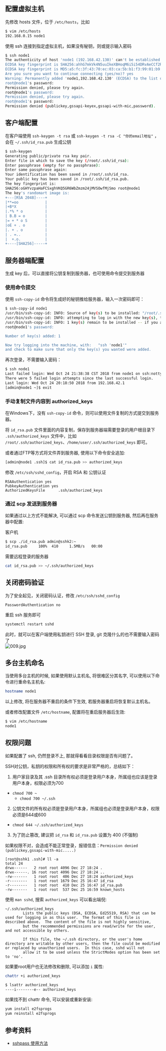 <a name="8d2950bc"></a>
## 配置虚拟主机

先修改 hosts 文件，位于 `/etc/hosts`，比如

```bash
$ vim /etc/hosts
192.168.0.15 node1
```

使用 ssh 连接到指定虚拟主机，如果没有秘钥，则或提示输入密码

```bash
$ ssh node1
The authenticity of host 'node1 (192.168.42.130)' can't be established.
ECDSA key fingerprint is SHA256:ahhG7mkVk4N5uuIkeXBHoqM6i5i54DRvAeCCf2RJxcM.
ECDSA key fingerprint is MD5:a5:fc:3f:43:70:ec:03:ca:5b:b1:f3:99:01:b9:8c:86.
Are you sure you want to continue connecting (yes/no)? yes
Warning: Permanently added 'node1,192.168.42.130' (ECDSA) to the list of known hosts.
root@node1's password:
Permission denied, please try again.
root@node1's password:
Permission denied, please try again.
root@node1's password:
Permission denied (publickey,gssapi-keyex,gssapi-with-mic,password).
```

<a name="f4f5ae5e"></a>
## 客户端配置

在客户端使用 `ssh-keygen -t rsa` 或 `ssh-keygen -t rsa -C "你的email地址"` ，会在 `~/.ssh/id_rsa.pub` 生成公钥

```bash
$ ssh-keygen
Generating public/private rsa key pair.
Enter file in which to save the key (/root/.ssh/id_rsa):
Enter passphrase (empty for no passphrase):
Enter same passphrase again:
Your identification has been saved in /root/.ssh/id_rsa.
Your public key has been saved in /root/.ssh/id_rsa.pub.
The key fingerprint is:
SHA256:oGHYvzpaHaFCSxghVKQ5GR6WbZmzm24jMVSOwfMjSmo root@node1
The key's randomart image is:
+---[RSA 2048]----+
|**=oo            |
|+B*X             |
|.*% * o          |
| B.B = o         |
|= + * o S        |
|oE + . o         |
|. + . o          |
| . =..           |
|  +.o.           |
+----[SHA256]-----+
```

<a name="3d90db05"></a>
## 服务器端配置

生成 key 后，可以直接将公钥复制到服务器，也可使用命令提交到服务器

<a name="fd796b54"></a>
### 使用命令提交

使用 `ssh-copy-id` 命令将生成好的秘钥推给服务器，输入一次密码即可：

```bash
$ ssh-copy-id node1
/usr/bin/ssh-copy-id: INFO: Source of key(s) to be installed: "/root/.ssh/id_rsa.pub"
/usr/bin/ssh-copy-id: INFO: attempting to log in with the new key(s), to filter out any that are already installed
/usr/bin/ssh-copy-id: INFO: 1 key(s) remain to be installed -- if you are prompted now it is to install the new keys
root@node1's password:

Number of key(s) added: 1

Now try logging into the machine, with:   "ssh 'node1'"
and check to make sure that only the key(s) you wanted were added.
```

再次登录，不需要输入密码：

```bash
$ ssh node1
Last failed login: Wed Oct 24 21:38:38 CST 2018 from node1 on ssh:notty
There were 5 failed login attempts since the last successful login.
Last login: Wed Oct 24 20:18:50 2018 from 192.168.42.1
[admin@node1 ~]$ exit
```

<a name="0861d7bd"></a>
### 手动复制文件内容到 authorized_keys

在Windows下，没有 `ssh-copy-id` 命令，则可以使用文件复制的方式提交到服务器。

将 `id_rsa.pub` 文件里面的内容复制，保存到服务器端需要登录的用户根目录下 `.ssh/authorized_keys` 文件中，比如 `/root/.ssh/authorized_keys`、`/home/user/.ssh/authorized_keys` 即可。

或者通过FTP等方式将文件弄到服务器, 使用以下命令安全追加:

```bash
[admin@node1 .ssh]$ cat id_rsa.pub >> authorized_keys
```

修改 `/etc/ssh/sshd_config`，开启 RSA 和 公钥认证

```
RSAAuthentication yes
PubkeyAuthentication yes
AuthorizedKeysFile      .ssh/authorized_keys
```

<a name="f66819c7"></a>
### 通过 scp 发送到服务器

如果通过以上方式不能解决, 可以通过 scp 命令发送公钥到服务器, 然后再在服务器中配置:

客户机

```bash
$ scp ./id_rsa.pub admin@sshk2:~
id_rsa.pub     100%  410     1.5MB/s   00:00
```

需要远程登录的服务器

```bash
cat id_rsa.pub >> ~/.ssh/authorized_keys
```

<a name="6282db8b"></a>
## 关闭密码验证

为了安全起见，关闭密码认证，修改 `/etc/ssh/sshd_config`

```
PasswordAuthentication no
```

重启 ssh 服务即可

```bash
systemctl restart sshd
```

此时，就可以在客户端使用私钥进行 SSH 登录, git 克隆什么的也不需要输入密码了<br />![009.jpg](https://cdn.nlark.com/yuque/0/2020/jpeg/2213540/1601199832413-2c7df862-23c2-4bd4-9ad1-4350a794839c.jpeg#align=left&display=inline&height=711&originHeight=711&originWidth=968&size=82427&status=done&style=none&width=968)

<a name="c7b3fcda"></a>
## 多台主机命名

当使用多台主机的时候, 如果使用默认主机名, 将很难区分其名字, 可以使用以下命令进行重命名主机名:

```bash
hostname node1
```

以上修改, 将在服务器不重启的条件下生效, 若服务器重启将恢复默认主机名。

或者修改配置文件 `/etc/hostname`, 配置将在重启服务器后生效:

```bash
$ vim /etc/hostname
node1
```

<a name="222e7ba9"></a>
## 权限问题

如果配置了 ssh, 仍然登录不上, 那就得看看目录权限是否有问题了。

SSH对公钥，私钥的权限和所有权的要求是非常严格的，总结如下：

1. 用户家目录及其 .ssh 目录所有权必须是登录用户本身，所属组也应该是登录用户本身，权限必须为700

- `chmod 700 ~`
   - `chmod 700 ~/.ssh`

2. 公钥文件的所有权必须是登录用户本身，所属组也必须是登录用户本身，权限必须是644或600

- `chmod 644 ~/.ssh/authorized_keys`

3. 为了防止篡改, 建议把 `id_rsa` 和 `id_rsa.pub` 设置为 400 (不强制)

如果权限不对，会造成不能正常登录，报错信息：`Permission denied (publickey,gssapi-with-mic.....)`

```
[root@sshk1 .ssh]# ll -a
total 24
drwx------   2 root root 4096 Dec 27 18:24 .
drwx------. 16 root root 4096 Dec 27 18:24 ..
-rw-------   1 root root  406 Dec 27 18:24 authorized_keys
-r--------   1 root root 1679 Dec 25 16:47 id_rsa
-r--------   1 root root  410 Dec 25 16:47 id_rsa.pub
-rw-------   1 root root  537 Dec 25 16:59 known_hosts
```

使用 `man sshd`, 搜索 `authorized_keys` 可以看出端倪:

```
~/.ssh/authorized_keys
        Lists the public keys (DSA, ECDSA, Ed25519, RSA) that can be used for logging in as this user.  The format of this file is described above.  The content of the file is not highly sensitive,
        but the recommended permissions are read/write for the user, and not accessible by others.

        If this file, the ~/.ssh directory, or the user's home directory are writable by other users, then the file could be modified or replaced by unauthorized users.  In this case, sshd will not
        allow it to be used unless the StrictModes option has been set to 'no'.
```

如果要root用户也无法修改和删除, 可以添加 `i` 属性:

```bash
chattr +i authorized_keys
```

```bash
$ lsattr authorized_keys
----i--------e-- authorized_keys
```

如果找不到 chattr 命令, 可以安装或重新安装:

```bash
yum install e2fsprogs
yum reinstall e2fsprogs
```

<a name="35808e79"></a>
## 参考资料

- [sshpass 使用方法](https://blog.csdn.net/m0_37876550/article/details/80521241)
